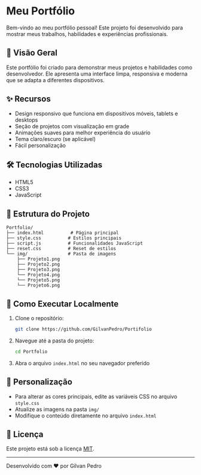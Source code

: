 # Meu Portfólio

Bem-vindo ao meu portfólio pessoal! Este projeto foi desenvolvido para mostrar meus trabalhos, habilidades e experiências profissionais.

## 🚀 Visão Geral

Este portfólio foi criado para demonstrar meus projetos e habilidades como desenvolvedor. Ele apresenta uma interface limpa, responsiva e moderna que se adapta a diferentes dispositivos.

## ✨ Recursos

- Design responsivo que funciona em dispositivos móveis, tablets e desktops
- Seção de projetos com visualização em grade
- Animações suaves para melhor experiência do usuário
- Tema claro/escuro (se aplicável)
- Fácil personalização

## 🛠️ Tecnologias Utilizadas

- HTML5
- CSS3
- JavaScript

## 📂 Estrutura do Projeto

```
Portfolio/
├── index.html          # Página principal
├── style.css          # Estilos principais
├── script.js          # Funcionalidades JavaScript
├── reset.css          # Reset de estilos
└── img/               # Pasta de imagens
    ├── Projeto1.png
    ├── Projeto2.png
    ├── Projeto3.png
    └── Projeto4.png
    └── Projeto5.png
    └── Projeto6.png
```

## 🚀 Como Executar Localmente

1. Clone o repositório:
   ```bash
   git clone https://github.com/GilvanPedro/Portifolio
   ```

2. Navegue até a pasta do projeto:
   ```bash
   cd Portfolio
   ```

3. Abra o arquivo `index.html` no seu navegador preferido

## 🎨 Personalização

- Para alterar as cores principais, edite as variáveis CSS no arquivo `style.css`
- Atualize as imagens na pasta `img/`
- Modifique o conteúdo diretamente no arquivo `index.html`

## 📝 Licença

Este projeto está sob a licença [MIT](LICENSE).

---

Desenvolvido com ❤️ por Gilvan Pedro

